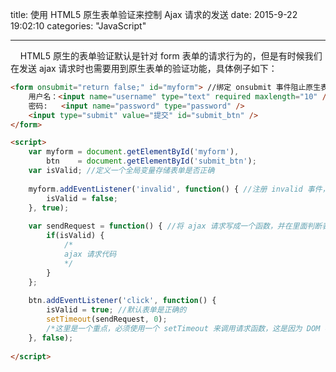﻿title: 使用 HTML5 原生表单验证来控制 Ajax 请求的发送
date: 2015-9-22 19:02:10
categories: "JavaScript"

---

&nbsp;&nbsp;&nbsp;&nbsp;HTML5 原生的表单验证默认是针对 form 表单的请求行为的，但是有时候我们在发送 ajax 请求时也需要用到原生表单的验证功能，具体例子如下：

```html
<form onsubmit="return false;" id="myform"> //绑定 onsubmit 事件阻止原生表单请求
    用户名：<input name="username" type="text" required maxlength="10" />
    密码:   <input name="password" type="password" />
    <input type="submit" value="提交" id="submit_btn" />
</form>

<script>
    var myform = document.getElementById('myform'),
        btn    = document.getElementById('submit_btn');
    var isValid; //定义一个全局变量存储表单是否正确
    
    myform.addEventListener('invalid', function() { //注册 invalid 事件，表单验证不通过时触发
        isValid = false;
    }, true);
    
    var sendRequest = function() { //将 ajax 请求写成一个函数，并在里面判断表单验证是否通过，通过则发送请求
        if(isValid) {
            /*
            ajax 请求代码
            */
        }
    };
    
    btn.addEventListener('click', function() {
        isValid = true; //默认表单是正确的
        setTimeout(sendRequest, 0); 
        /*这里是一个重点，必须使用一个 setTimeout 来调用请求函数，这是因为 DOM 事件，Ajax，SetTimeout 都是异步执行，上面注册的 invalid 事件里面，它的回调函数的执行是异步的，所以如果这里不使用 setTimeout 将请求发送函数放入回调队列里面，就会由于变量 isValid 的值默认是 true 而使得表单验证一直都是通过的状态*/
    }, false);
    
</script>
```






